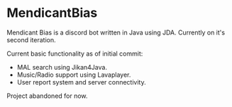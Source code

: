 # MendicantBias

Mendicant Bias is a discord bot written in Java using JDA. Currently on it's second iteration.

Current basic functionality as of initial commit:

- MAL search using Jikan4Java.
- Music/Radio support using Lavaplayer.
- User report system and server connectivity.

Project abandoned for now.





